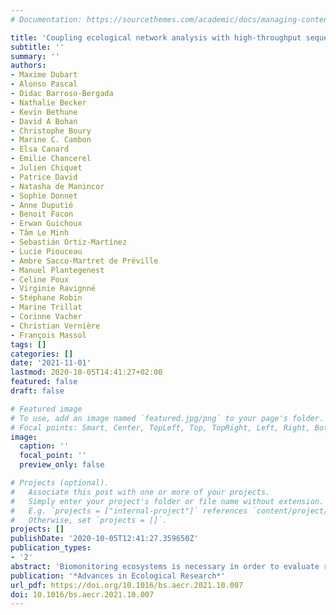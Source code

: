```yaml
---
# Documentation: https://sourcethemes.com/academic/docs/managing-content/

title: 'Coupling ecological network analysis with high-throughput sequencing-based surveys: Lessons from the next-generation biomonitoring project'
subtitle: ''
summary: ''
authors:
- Maxime Dubart
- Alonso Pascal
- Didac Barroso-Bergada
- Nathalie Becker
- Kevin Bethune
- David A Bohan
- Christophe Boury
- Marine C. Cambon
- Elsa Canard
- Emilie Chancerel
- Julien Chiquet
- Patrice David
- Natasha de Manincor
- Sophie Donnet
- Anne Duputié
- Benoit Facon
- Erwan Guichoux
- Tâm Le Minh
- Sebastián Ortiz-Martínez
- Lucie Piouceau
- Ambre Sacco-Martret de Préville
- Manuel Plantegenest
- Celine Poux
- Virginie Ravignné
- Stéphane Robin
- Marine Trillat
- Corinne Vacher
- Christian Vernière
- François Massol
tags: []
categories: []
date: '2021-11-01'
lastmod: 2020-10-05T14:41:27+02:00
featured: false
draft: false

# Featured image
# To use, add an image named `featured.jpg/png` to your page's folder.
# Focal points: Smart, Center, TopLeft, Top, TopRight, Left, Right, BottomLeft, Bottom, BottomRight.
image:
  caption: ''
  focal_point: ''
  preview_only: false

# Projects (optional).
#   Associate this post with one or more of your projects.
#   Simply enter your project's folder or file name without extension.
#   E.g. `projects = ["internal-project"]` references `content/project/deep-learning/index.md`.
#   Otherwise, set `projects = []`.
projects: []
publishDate: '2020-10-05T12:41:27.359650Z'
publication_types:
- '2'
abstract: 'Biomonitoring ecosystems is necessary in order to evaluate risks and to efficiently manage ecosystems and their associated services. Agrosystems are the target of multiple stressors that can affect many species through effects cascading along food webs. However, classic biomonitoring, focused on species diversity or indicator species, might be a poor predictor of the risk of such whole-ecosystem perturbations. Thanks to high-throughput sequencing methods, however, it might be possible to obtain sufficient information about entire ecological communities to infer the functioning of their associated interaction networks, and thus monitor more closely the risk of the collapse of entire food webs due to external stressors. In the course of the next-generation biomonitoring project, we collectively sought to experiment with this idea of inferring ecological networks on the basis of metabarcoding information gathered on different systems. We here give an overview of issues and preliminary results associated with this endeavour and highlight the main difficulties that such next-generation biomonitoring is still facing. Going from sampling protocols up to methods for comparing inferred networks, through biomolecular, bioinformatic, and network inference, we review all steps of the process, with a view towards generality and transferability towards other systems.'
publication: '*Advances in Ecological Research*'
url_pdf: https://doi.org/10.1016/bs.aecr.2021.10.007
doi: 10.1016/bs.aecr.2021.10.007
---
```


